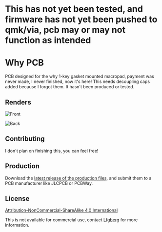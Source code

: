 # This has not yet been tested, and firmware has not yet been pushed to qmk/via, pcb may or may not function as intended
# Why PCB

PCB designed for the why 1-key gasket mounted macropad, payment was never made, I never finished, now it's here! This needs decoupling caps added because I forgot them. It hasn't been produced or tested.

## Renders

![Front](https://i.imgur.com/jq22433.png)

![Back](https://i.imgur.com/NbJ1qqy.png)

## Contributing

I don't plan on finishing this, you can feel free!

## Production

Download the [latest release of the production files](https://github.com/lfgberg/maya-mini-pcb/releases), and submit them to a PCB manufacturer like JLCPCB or PCBWay.

## License
[Attribution-NonCommercial-ShareAlike 4.0 International](https://creativecommons.org/licenses/by-nc-sa/4.0/)

This is not available for commercial use, contact [Lfgberg](https://github.com/lfgberg) for more information.
